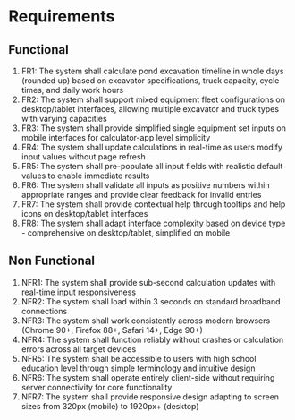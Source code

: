 # Requirements

## Functional
1. FR1: The system shall calculate pond excavation timeline in whole days (rounded up) based on excavator specifications, truck capacity, cycle times, and daily work hours
2. FR2: The system shall support mixed equipment fleet configurations on desktop/tablet interfaces, allowing multiple excavator and truck types with varying capacities
3. FR3: The system shall provide simplified single equipment set inputs on mobile interfaces for calculator-app level simplicity
4. FR4: The system shall update calculations in real-time as users modify input values without page refresh
5. FR5: The system shall pre-populate all input fields with realistic default values to enable immediate results
6. FR6: The system shall validate all inputs as positive numbers within appropriate ranges and provide clear feedback for invalid entries
7. FR7: The system shall provide contextual help through tooltips and help icons on desktop/tablet interfaces
8. FR8: The system shall adapt interface complexity based on device type - comprehensive on desktop/tablet, simplified on mobile

## Non Functional
1. NFR1: The system shall provide sub-second calculation updates with real-time input responsiveness
2. NFR2: The system shall load within 3 seconds on standard broadband connections
3. NFR3: The system shall work consistently across modern browsers (Chrome 90+, Firefox 88+, Safari 14+, Edge 90+)
4. NFR4: The system shall function reliably without crashes or calculation errors across all target devices
5. NFR5: The system shall be accessible to users with high school education level through simple terminology and intuitive design
6. NFR6: The system shall operate entirely client-side without requiring server connectivity for core functionality
7. NFR7: The system shall provide responsive design adapting to screen sizes from 320px (mobile) to 1920px+ (desktop)

